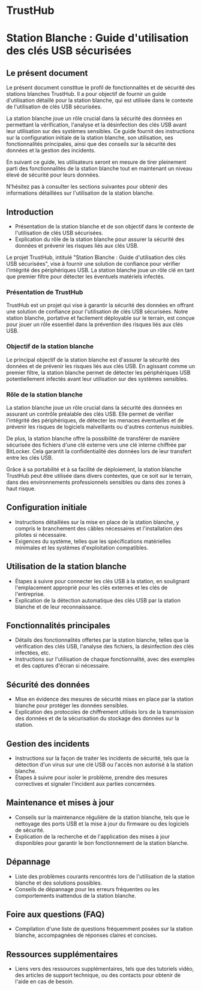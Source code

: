 # TrustHub 

# Station Blanche : Guide d'utilisation des clés USB sécurisées

## Le présent document
Le présent document constitue le profil de fonctionnalités et de sécurité des stations blanches TrustHub. Il a pour objectif de fournir un guide d'utilisation détaillé pour la station blanche, qui est utilisée dans le contexte de l'utilisation de clés USB sécurisées.

La station blanche joue un rôle crucial dans la sécurité des données en permettant la vérification, l'analyse et la désinfection des clés USB avant leur utilisation sur des systèmes sensibles. Ce guide fournit des instructions sur la configuration initiale de la station blanche, son utilisation, ses fonctionnalités principales, ainsi que des conseils sur la sécurité des données et la gestion des incidents.

En suivant ce guide, les utilisateurs seront en mesure de tirer pleinement parti des fonctionnalités de la station blanche tout en maintenant un niveau élevé de sécurité pour leurs données.

N'hésitez pas à consulter les sections suivantes pour obtenir des informations détaillées sur l'utilisation de la station blanche.

## Introduction

- Présentation de la station blanche et de son objectif dans le contexte de l'utilisation de clés USB sécurisées.
- Explication du rôle de la station blanche pour assurer la sécurité des données et prévenir les risques liés aux clés USB.

Le projet TrustHub, intitulé "Station Blanche : Guide d'utilisation des clés USB sécurisées", vise à fournir une solution de confiance pour vérifier l'intégrité des périphériques USB. La station blanche joue un rôle clé en tant que premier filtre pour détecter les éventuels matériels infectés.

### Présentation de TrustHub

TrustHub est un projet qui vise à garantir la sécurité des données en offrant une solution de confiance pour l'utilisation de clés USB sécurisées. Notre station blanche, portative et facilement déployable sur le terrain, est conçue pour jouer un rôle essentiel dans la prévention des risques liés aux clés USB.

### Objectif de la station blanche

Le principal objectif de la station blanche est d'assurer la sécurité des données et de prévenir les risques liés aux clés USB. En agissant comme un premier filtre, la station blanche permet de détecter les périphériques USB potentiellement infectés avant leur utilisation sur des systèmes sensibles.

### Rôle de la station blanche

La station blanche joue un rôle crucial dans la sécurité des données en assurant un contrôle préalable des clés USB. Elle permet de vérifier l'intégrité des périphériques, de détecter les menaces éventuelles et de prévenir les risques de logiciels malveillants ou d'autres contenus nuisibles.

De plus, la station blanche offre la possibilité de transférer de manière sécurisée des fichiers d'une clé externe vers une clé interne chiffrée par BitLocker. Cela garantit la confidentialité des données lors de leur transfert entre les clés USB.

Grâce à sa portabilité et à sa facilité de déploiement, la station blanche TrustHub peut être utilisée dans divers contextes, que ce soit sur le terrain, dans des environnements professionnels sensibles ou dans des zones à haut risque.

## Configuration initiale
- Instructions détaillées sur la mise en place de la station blanche, y compris le branchement des câbles nécessaires et l'installation des pilotes si nécessaire.
- Exigences du système, telles que les spécifications matérielles minimales et les systèmes d'exploitation compatibles.

## Utilisation de la station blanche
- Étapes à suivre pour connecter les clés USB à la station, en soulignant l'emplacement approprié pour les clés externes et les clés de l'entreprise.
- Explication de la détection automatique des clés USB par la station blanche et de leur reconnaissance.

## Fonctionnalités principales
- Détails des fonctionnalités offertes par la station blanche, telles que la vérification des clés USB, l'analyse des fichiers, la désinfection des clés infectées, etc.
- Instructions sur l'utilisation de chaque fonctionnalité, avec des exemples et des captures d'écran si nécessaire.

## Sécurité des données
- Mise en évidence des mesures de sécurité mises en place par la station blanche pour protéger les données sensibles.
- Explication des protocoles de chiffrement utilisés lors de la transmission des données et de la sécurisation du stockage des données sur la station.

## Gestion des incidents
- Instructions sur la façon de traiter les incidents de sécurité, tels que la détection d'un virus sur une clé USB ou l'accès non autorisé à la station blanche.
- Étapes à suivre pour isoler le problème, prendre des mesures correctives et signaler l'incident aux parties concernées.

## Maintenance et mises à jour
- Conseils sur la maintenance régulière de la station blanche, tels que le nettoyage des ports USB et la mise à jour du firmware ou des logiciels de sécurité.
- Explication de la recherche et de l'application des mises à jour disponibles pour garantir le bon fonctionnement de la station blanche.

## Dépannage
- Liste des problèmes courants rencontrés lors de l'utilisation de la station blanche et des solutions possibles.
- Conseils de dépannage pour les erreurs fréquentes ou les comportements inattendus de la station blanche.

## Foire aux questions (FAQ)
- Compilation d'une liste de questions fréquemment posées sur la station blanche, accompagnées de réponses claires et concises.

## Ressources supplémentaires
- Liens vers des ressources supplémentaires, tels que des tutoriels vidéo, des articles de support technique, ou des contacts pour obtenir de l'aide en cas de besoin.
